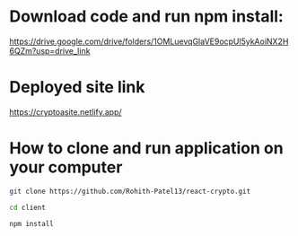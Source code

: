 
# Download code and run npm install:
https://drive.google.com/drive/folders/1OMLuevqGlaVE9ocpUl5ykAoiNX2H6QZm?usp=drive_link



# Deployed site link
https://cryptoasite.netlify.app/



# How to clone and run application on your computer
```sh
git clone https://github.com/Rohith-Patel13/react-crypto.git
```

```sh
cd client
```

```sh
npm install
```
